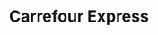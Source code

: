 ---
title: "Carrefour Express"
url: /ciudad-autonoma-de-buenos-aires/carrefour-express-defensa/
shop: Lebensmittel
---
